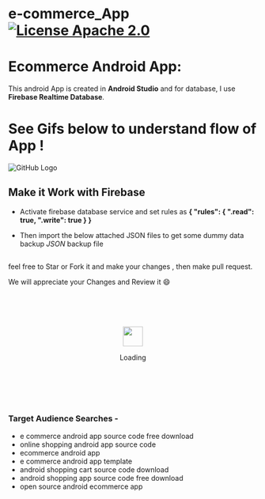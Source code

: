 # e-commerce_App [![License Apache 2.0](https://img.shields.io/badge/license-Apache%202.0-green.svg?style=flat)](https://github.com/home-assistant/iOS/blob/master/LICENSE)

##

# Ecommerce Android App:
This android App is created in **Android Studio** and for database, I use **Firebase Realtime Database**. 

##


# See Gifs below to understand flow of App !
    
    

![GitHub Logo](ezgif.com-video-to-gif-2.gif)



## 

## Make it Work with Firebase

- Activate firebase database service and set rules as **{ "rules": { ".read": true, ".write": true } }**

- Then import the below attached JSON files to get some dummy data backup *JSON* backup file


##


feel free to Star or Fork it and make your changes , then make pull request.

We will appreciate your Changes and Review it 😄

<div align="center">
	<br>
	<br>
	<br>
	<br>
	<img src="https://enterprise.github.com/assets/spinners/octocat-spinner-128-26a44333917854c6794d55eac947b1277fced54f1f60c5df5d93431db8753bc5.gif" width="40" height="40">
	<p>Loading</p>
	<br>
	<br>
	<br>
	<br>
</div>

### Target Audience Searches -

 - e commerce android app source code free download
 - online shopping android app source code
 - ecommerce android app
 - e commerce android app template
 - android shopping cart source code download
 - android shopping app source code free download
 - open source android ecommerce app
